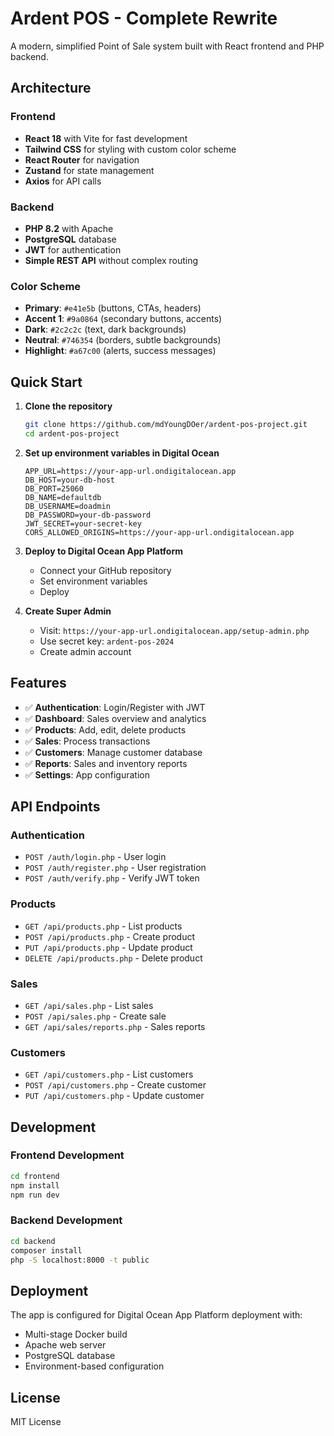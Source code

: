 # Ardent POS - Complete Rewrite

A modern, simplified Point of Sale system built with React frontend and PHP backend.

## Architecture

### Frontend
- **React 18** with Vite for fast development
- **Tailwind CSS** for styling with custom color scheme
- **React Router** for navigation
- **Zustand** for state management
- **Axios** for API calls

### Backend
- **PHP 8.2** with Apache
- **PostgreSQL** database
- **JWT** for authentication
- **Simple REST API** without complex routing

### Color Scheme
- **Primary**: `#e41e5b` (buttons, CTAs, headers)
- **Accent 1**: `#9a0864` (secondary buttons, accents)
- **Dark**: `#2c2c2c` (text, dark backgrounds)
- **Neutral**: `#746354` (borders, subtle backgrounds)
- **Highlight**: `#a67c00` (alerts, success messages)

## Quick Start

1. **Clone the repository**
   ```bash
   git clone https://github.com/mdYoungDOer/ardent-pos-project.git
   cd ardent-pos-project
   ```

2. **Set up environment variables in Digital Ocean**
   ```
   APP_URL=https://your-app-url.ondigitalocean.app
   DB_HOST=your-db-host
   DB_PORT=25060
   DB_NAME=defaultdb
   DB_USERNAME=doadmin
   DB_PASSWORD=your-db-password
   JWT_SECRET=your-secret-key
   CORS_ALLOWED_ORIGINS=https://your-app-url.ondigitalocean.app
   ```

3. **Deploy to Digital Ocean App Platform**
   - Connect your GitHub repository
   - Set environment variables
   - Deploy

4. **Create Super Admin**
   - Visit: `https://your-app-url.ondigitalocean.app/setup-admin.php`
   - Use secret key: `ardent-pos-2024`
   - Create admin account

## Features

- ✅ **Authentication**: Login/Register with JWT
- ✅ **Dashboard**: Sales overview and analytics
- ✅ **Products**: Add, edit, delete products
- ✅ **Sales**: Process transactions
- ✅ **Customers**: Manage customer database
- ✅ **Reports**: Sales and inventory reports
- ✅ **Settings**: App configuration

## API Endpoints

### Authentication
- `POST /auth/login.php` - User login
- `POST /auth/register.php` - User registration
- `POST /auth/verify.php` - Verify JWT token

### Products
- `GET /api/products.php` - List products
- `POST /api/products.php` - Create product
- `PUT /api/products.php` - Update product
- `DELETE /api/products.php` - Delete product

### Sales
- `GET /api/sales.php` - List sales
- `POST /api/sales.php` - Create sale
- `GET /api/sales/reports.php` - Sales reports

### Customers
- `GET /api/customers.php` - List customers
- `POST /api/customers.php` - Create customer
- `PUT /api/customers.php` - Update customer

## Development

### Frontend Development
```bash
cd frontend
npm install
npm run dev
```

### Backend Development
```bash
cd backend
composer install
php -S localhost:8000 -t public
```

## Deployment

The app is configured for Digital Ocean App Platform deployment with:
- Multi-stage Docker build
- Apache web server
- PostgreSQL database
- Environment-based configuration

## License

MIT License
